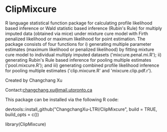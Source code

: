 # ClipMixcure

R language statistical function package for calculating profile likelihood based inference or Wald statistic based inference (Rubin's Rule) for multiply imputed data (obtained via mice) under mixture cure model with Firth penalized likelihood or maximum likelihood for point estimation. The package consists of four functions for i) generating multiple parameter estimates (maximum likelihood or penalized likelihood) by fitting mixture cure model to individual multiply imputed datasets ('mixcure.penal.mi.R'); ii) generating Rubin's Rule based inference for pooling multiple estimates ('pool.mixcure.R'); and iii) generating combined profile likelihood inference for pooling multiple estimates ('clip.mixcure.R' and 'mixcure.clip.pdf.r'). 

Created by Changchang Xu

Contact:changchang.xu@mail.utoronto.ca

This package can be installed via the following R code:

devtools::install_github("ChangchangXu-LTRI/ClipMixcure", build = TRUE, build_opts = c())

library(ClipMixcure)
